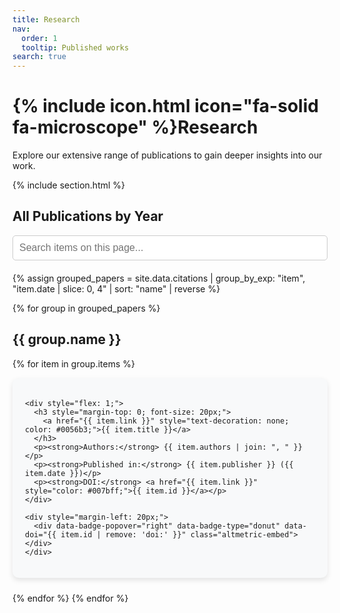 ```yaml
---
title: Research
nav:
  order: 1
  tooltip: Published works
search: true
---
```


# {% include icon.html icon="fa-solid fa-microscope" %}Research

Explore our extensive range of publications to gain deeper insights into our work. 

{% include section.html %}

## All Publications by Year

<!-- Search Box -->
<div style="margin-bottom: 20px;">
  <input type="text" id="search-box" placeholder="Search items on this page..." 
         style="width: 100%; padding: 10px; font-size: 16px; border: 1px solid #ccc; border-radius: 5px;">
</div>

<!-- Start of Publications List -->
<div id="publications-list">
  {% assign grouped_papers = site.data.citations | group_by_exp: "item", "item.date | slice: 0, 4" | sort: "name" | reverse %}

  {% for group in grouped_papers %}
  <h2 class="year-header">{{ group.name }}</h2>

  {% for item in group.items %}
  <div class="searchable-item" style="background: #f8f9fa; padding: 20px; border-radius: 10px; box-shadow: 0px 4px 8px rgba(0,0,0,0.1); margin-bottom: 24px; display: flex; justify-content: space-between; align-items: center;">
    
    <div style="flex: 1;">
      <h3 style="margin-top: 0; font-size: 20px;">
        <a href="{{ item.link }}" style="text-decoration: none; color: #0056b3;">{{ item.title }}</a>
      </h3>
      <p><strong>Authors:</strong> {{ item.authors | join: ", " }}</p>
      <p><strong>Published in:</strong> {{ item.publisher }} ({{ item.date }})</p>
      <p><strong>DOI:</strong> <a href="{{ item.link }}" style="color: #007bff;">{{ item.id }}</a></p>
    </div>

    <div style="margin-left: 20px;">
      <div data-badge-popover="right" data-badge-type="donut" data-doi="{{ item.id | remove: 'doi:' }}" class="altmetric-embed"></div>
    </div>

  </div>
  {% endfor %}
  {% endfor %}
</div>

<script async src="https://d1bxh8uas1mnw7.cloudfront.net/assets/embed.js"></script>

<!-- 🔍 JavaScript for Full-Page Search -->
<script>
document.addEventListener("DOMContentLoaded", function () {
    let searchBox = document.getElementById("search-box");
    let items = document.querySelectorAll(".searchable-item");
    let yearHeaders = document.querySelectorAll(".year-header");

    if (!searchBox || !items.length) {
        console.error("Search box or items not found.");
        return;
    }

    searchBox.addEventListener("input", function () {
        let query = searchBox.value.toLowerCase().trim();
        let hasResults = false;

        items.forEach(item => {
            let textContent = item.innerText.toLowerCase();
            if (textContent.includes(query)) {
                item.style.display = "flex";
                hasResults = true;
            } else {
                item.style.display = "none";
            }
        });

        // Hide year headers if they have no visible publications
        yearHeaders.forEach(header => {
            let nextElements = [];
            let nextSibling = header.nextElementSibling;
            while (nextSibling && nextSibling.classList.contains("searchable-item")) {
                nextElements.push(nextSibling);
                nextSibling = nextSibling.nextElementSibling;
            }
            let visibleItems = nextElements.filter(item => item.style.display === "flex");
            header.style.display = visibleItems.length ? "block" : "none";
        });

        if (!hasResults) {
            console.warn("No matching results found.");
        }
    });
});
</script>
